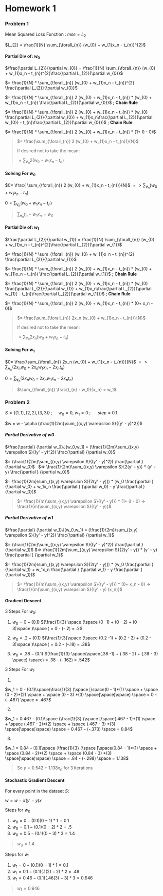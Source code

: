 # Homework 1

### **Problem 1**

Mean Squared Loss Function : $mse=L_2$

$L_{2} = \frac{1}{N}  \sum_{\forall_{n}} (w_{0} + w_{1}x_n - t_{n})^{2}$

#### Partial Div of: $w_0$

$\frac{\partial L_{2}}{\partial w_{0}} = \frac{1}{N} \sum_{\forall_{n}} (w_{0} + w_{1}x_n - t_{n})^{2}\frac{\partial L_{2}}{\partial w_{0}}$

$= \frac{1}{N} * \sum_{\forall_{n}} (w_{0} + w_{1}x_n - t_{n})^{2} \frac{\partial L_{2}}{\partial w_{0}}$

$= \frac{1}{N} *  \sum_{\forall_{n}} 2 (w_{0} + w_{1}x_n - t_{n}) * (w_{0} + w_{1}x_n - t_{n}) \frac{\partial L_{2}}{\partial w_{0}}$ ; **Chain Rule**

$= \frac{1}{N} *  \sum_{\forall_{n}} 2 (w_{0} + w_{1}x_n - t_{n}) * (w_{0} \frac{\partial L_{2}}{\partial w_{0}} + w_{1}x_n\frac{\partial L_{2}}{\partial w_{0}} - t_{n}\frac{\partial L_{2}}{\partial w_{0}})$ ; **Chain Rule**

$= \frac{1}{N} *  \sum_{\forall_{n}} 2 (w_{0} + w_{1}x_n - t_{n}) * (1+ 0 - 0)$

>$= \frac{\sum_{\forall_{n}} 2 (w_{0} + w_{1}x_n - t_{n})}{N}$
>
>If desired not to take the mean:
>
>$= \sum_{\forall_{n}} 2 (w_{0} + w_{1}x_n - t_{n})$

#### Solving For $w_0$

$0= \frac{ \sum_{\forall_{n}} 2 (w_{0} + w_{1}x_n - t_{n})}{N}$
$=> \sum_{\forall_{n}} (w_{0} + w_{1}x_n - t_{n})$

$0= \sum_{\forall_{n}} (w_{0} + w_{1}x_n - t_{n})$

>$\sum_{\forall_{n}} t_{n} - w_{1}x_n = w_{0}$

#### Partial Div of: $w_1$

$\frac{\partial L_{2}}{\partial w_{1}} = \frac{1}{N} \sum_{\forall_{n}} (w_{0} + w_{1}x_n - t_{n})^{2}\frac{\partial L_{2}}{\partial w_{1}}$

$= \frac{1}{N} * \sum_{\forall_{n}} (w_{0} + w_{1}x_n - t_{n})^{2} \frac{\partial L_{2}}{\partial w_{1}}$

$= \frac{1}{N} *  \sum_{\forall_{n}} 2 (w_{0} + w_{1}x_n - t_{n}) * (w_{0} + w_{1}x_n - t_{n}) \frac{\partial L_{2}}{\partial w_{1}}$ ; **Chain Rule**

$= \frac{1}{N} *  \sum_{\forall_{n}} 2 (w_{0} + w_{1}x_n - t_{n}) * (w_{0} \frac{\partial L_{2}}{\partial w_{1}} + w_{1}x_n\frac{\partial L_{2}}{\partial w_{1}} - t_{n}\frac{\partial L_{2}}{\partial w_{1}})$ ; **Chain Rule**

$= \frac{1}{N} *  \sum_{\forall_{n}} 2 (w_{0} + w_{1}x_n - t_{n}) * (0+ x_n - 0)$

>$= \frac{\sum_{\forall_{n}} 2x_n (w_{0} + w_{1}x_n - t_{n})}{N}$
>
>If desired not to take the mean:
>
>$= \sum_{\forall_{n}} 2x_n (w_{0} + w_{1}x_n - t_{n})$


#### Solving For $w_1$

$0= \frac{\sum_{\forall_{n}} 2x_n (w_{0} + w_{1}x_n - t_{n})}{N}$
$=> \sum_{\forall_{n}} (2x_n w_{0} +2x_n w_{1}x_n - 2x_n t_{n})$

$0 = \sum_{\forall_{n}} (2x_n w_{0} +2x_n w_{1}x_n - 2x_n t_{n})$

>$\sum_{\forall_{n}} \frac{t_{n} - w_0}{x_n} = w_1$

### **Problem 2**

$S = \{(1,1), (2,2), (3,3)\}$ ; &nbsp;&nbsp;&nbsp;&nbsp;$w_0 = 0$, $w_1=0$ ; &nbsp;&nbsp;&nbsp;&nbsp; $step = 0.1$

$w = w - \alpha (\frac{1}{2m}\sum_{(x,y) \varepsilon S}{(y' - y)^2})$

##### **Partial Derivative of w0**

$\frac{\partial} {\partial w_0}J(w_0,w_1) = (\frac{1}{2m}\sum_{(x,y) \varepsilon S}{(y' - y)^2}) \frac{\partial} {\partial w_0}$

$= (\frac{1}{2m}\sum_{(x,y) \varepsilon S}{(y' - y)^2}) \frac{\partial } {\partial w_0}$ &nbsp; $=> \frac{1}{2m}\sum_{(x,y) \varepsilon S}{2(y' - y)} * (y' - y) \frac{\partial } {\partial w_0}$

$= \frac{1}{2m}\sum_{(x,y) \varepsilon S}{2(y' - y)}) * (w_0 \frac{\partial } {\partial w_0} + w_1x_n \frac{\partial } {\partial w_0}  - y \frac{\partial } {\partial w_0})$

>$= \frac{1}{m}\sum_{(x,y) \varepsilon S}{(y' - y)}) * (1+ 0  - 0) => \frac{1}{m}\sum_{(x,y) \varepsilon S}{(y' - y)}$

##### **Partial Derivative of w1**

$\frac{\partial} {\partial w_1}J(w_0,w_1) = (\frac{1}{2m}\sum_{(x,y) \varepsilon S}{(y' - y)^2}) \frac{\partial} {\partial w_1}$

$= (\frac{1}{2m}\sum_{(x,y) \varepsilon S}{(y' - y)^2}) \frac{\partial } {\partial w_1}$ $=> \frac{1}{2m}\sum_{(x,y) \varepsilon S}{2(y' - y)} * (y' - y) \frac{\partial } {\partial w_1}$

$= \frac{1}{2m}\sum_{(x,y) \varepsilon S}{2(y' - y)}) * (w_0 \frac{\partial } {\partial w_1} + w_1x_n \frac{\partial } {\partial w_1}  - y \frac{\partial } {\partial w_1})$

>$= \frac{1}{m}\sum_{(x,y) \varepsilon S}{(y' - y)}) * (0+ x_n  - 0) => \frac{1}{m}\sum_{(x,y) \varepsilon S}{(y' - y) (x_n)}$

#### **Gradient Descent**

3 Steps For $w_0$:

1. $w_0 = 0 - (0.1)$ $(\frac{1}{3} \space (\space (0 -1) + (0 - 2) + (0 - 3)\space )\space ) = 0 - (-.2) = .2$

2. $w_0 = .2 - (0.1)$ $(\frac{1}{3}\space (\space (0.2 -1) + (0.2 - 2) + (0.2 - 3)\space )\space ) = 0.2 - (-.18) = .38$

3. $w_0 = .38 - (0.1)$ $(\frac{1}{3} \space(\space(.38 -1) + (.38 - 2) + (.38 - 3) \space) \space) = .38 - (-.162) = .542$

3 Steps For $w_1$:

1. 
$w_1 = 0 - (0.1)\space(\frac{1}{3} (\space [\space(0 - 1)*(1) \space + \space (0 - 2)*(2) \space + \space (0 - 3) *(3) \space]\space)\space) \space = 0  - (-.467) \space = .467$

2. 
$w_1 = 0.467 - (0.1)\space (\frac{1}{3} (\space [\space(.467 - 1)*(1) \space + \space (.467 - 2)*(2) \space + \space (.467 - 3) *(3) \space]\space)\space) \space = 0.467  - (-.373) \space = 0.84$

3. 
$w_1 = 0.84 - (0.1)\space (\frac{1}{3} (\space [\space(0.84 - 1)*(1) \space + \space (0.84 - 2)*(2) \space + \space (0.84 - 3) *(3) \space]\space)\space) \space = .84  - (-.298) \space = 1.138$

>So $y = 0.542+1.138x_n$ for 3 iterations

#### **Stochastic Gradient Descent**

For every point in the dataset $S$:

$w = w - \alpha (y'-y)x$

Steps for $w_0$

1. $w_0 = 0 - (0.1) (0 - 1)*1 = 0.1$
2. $w_0 = 0.1 - (0.1) (0 - 2)*2 =  .5$
3. $w_0 = 0.5 - (0.1) (0 - 3)*3 = 1.4$

>$w_0 = 1.4$

Steps for $w_1$

1. $w_1 = 0 - (0.1) (0 - 1)*1 = 0.1$
2. $w_1 = 0.1 - (0.1) (.1 (2) - 2)*2 =  .46$
3. $w_1 = 0.46 - (0.1) (.46 (3) - 3)*3 = 0.946$

>$w_1 =0.946$
